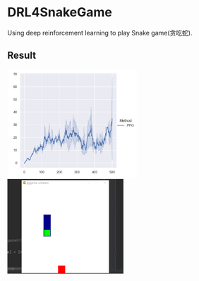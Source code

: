 # DRL4SnakeGame

 Using deep reinforcement learning to play Snake game(贪吃蛇).

## Result

<img src="README.assets\Figure_1-1625922043908.png" alt="Figure_1" style="zoom: 50%;" /><img src="result.gif" alt="result" style="zoom: 33%;" />



